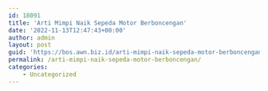 ```yaml
---
id: 18091
title: 'Arti Mimpi Naik Sepeda Motor Berboncengan'
date: '2022-11-13T12:47:43+00:00'
author: admin
layout: post
guid: 'https://bos.awn.biz.id/arti-mimpi-naik-sepeda-motor-berboncengan/'
permalink: /arti-mimpi-naik-sepeda-motor-berboncengan/
categories:
    - Uncategorized
---
```


